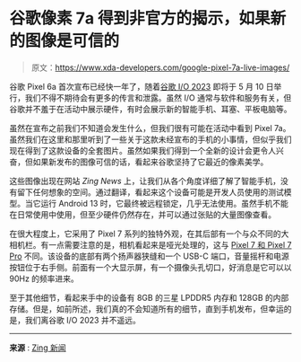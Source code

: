 # 谷歌像素 7a 得到非官方的揭示，如果新的图像是可信的

> 原文：<https://www.xda-developers.com/google-pixel-7a-live-images/>

谷歌 Pixel 6a 首次宣布已经快一年了，随着[谷歌 I/O 2023](https://www.xda-developers.com/google-io-2023-puzzle/) 即将于 5 月 10 日举行，我们不得不期待会有更多的传言和泄露。虽然 I/O 通常与软件和服务有关，但谷歌并不羞于在活动中展示硬件，有时会展示新的智能手机、耳塞、平板电脑等。

虽然在宣布之前我们不知道会发生什么，但我们很有可能在活动中看到 Pixel 7a。虽然我们在这里和那里听到了一些关于这款未经宣布的手机的小事情，但似乎我们现在得到了这款设备的全套图片。虽然如果我们得到一个全新的设计会更令人兴奋，但如果新发布的图像可信的话，看起来谷歌坚持了它最近的像素美学。

这些图像出现在网站 *Zing News* 上，让我们从各个角度详细了解了智能手机，没有留下任何想象的空间。通过翻译，看起来这个设备可能是开发人员使用的测试模型。当它运行 Android 13 时，它最终被远程锁定，几乎无法使用。虽然手机不能在日常使用中使用，但至少硬件仍然存在，并可以通过张贴的大量图像查看。

在很大程度上，它采用了 Pixel 7 系列的独特外观，在其后部有一个与众不同的大相机栏。有一点需要注意的是，相机看起来是哑光处理的，这与 [Pixel 7 和 Pixel 7 Pro](https://www.xda-developers.com/google-pixel-7-vs-google-pixel-7-pro/) 不同。该设备的底部有两个扬声器狭缝和一个 USB-C 端口，音量摇杆和电源按钮位于右手侧。前面有一个大显示屏，有一个摄像头孔切口，好消息是它可以以 90Hz 的频率进来。

至于其他细节，看起来手中的设备有 8GB 的三星 LPDDR5 内存和 128GB 的内部存储。但是，如前所述，我们真的不会知道所有的细节，直到手机发布，但幸运的是，我们离谷歌 I/O 2023 并不遥远。

* * *

**来源** : [Zing 新闻](https://zingnews.vn/tren-tay-chiec-google-pixel-7a-dau-tien-tren-the-gioi-post1391091.html)